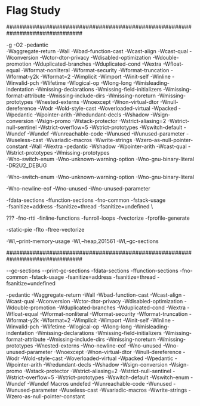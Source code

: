 # Flag Study

###############################################################################

-g -O2 -pedantic \
-Waggregate-return -Wall -Wbad-function-cast -Wcast-align -Wcast-qual -Wconversion -Wctor-dtor-privacy -Wdisabled-optimization -Wdouble-promotion -Wduplicated-branches -Wduplicated-cond -Wextra -Wfloat-equal -Wformat-nonliteral -Wformat-security -Wformat-truncation -Wformat-y2k -Wformat=2 -Wimplicit -Wimport -Winit-self -Winline -Winvalid-pch -Wlifetime -Wlogical-op -Wlong-long -Wmisleading-indentation -Wmissing-declarations -Wmissing-field-initializers -Wmissing-format-attribute -Wmissing-include-dirs -Wmissing-noreturn -Wmissing-prototypes -Wnested-externs -Wnoexcept -Wnon-virtual-dtor -Wnull-dereference -Wodr -Wold-style-cast -Woverloaded-virtual -Wpacked -Wpedantic -Wpointer-arith -Wredundant-decls -Wshadow -Wsign-conversion -Wsign-promo -Wstack-protector -Wstrict-aliasing=2 -Wstrict-null-sentinel -Wstrict-overflow=5 -Wstrict-prototypes -Wswitch-default -Wundef -Wundef -Wunreachable-code -Wunused -Wunused-parameter -Wuseless-cast -Wvariadic-macros -Wwrite-strings -Wzero-as-null-pointer-constant -Wall -Wextra -pedantic -Wshadow -Wpointer-arith -Wcast-qual -Wstrict-prototypes -Wmissing-prototypes \
-Wno-switch-enum -Wno-unknown-warning-option -Wno-gnu-binary-literal \
-DR2U2_DEBUG

-Wno-switch-enum
-Wno-unknown-warning-option
-Wno-gnu-binary-literal

-Wno-newline-eof -Wno-unused -Wno-unused-parameter

-fdata-sections -ffunction-sections -fno-common -fstack-usage \
-fsanitize=address -fsanitize=thread -fsanitize=undefined \


???
-fno-rtti
-finline-functions
-funroll-loops
-fvectorize
-fprofile-generate

-static-pie
-flto
-ftree-vectorize

-Wl,–print-memory-usage
-Wl,–heap,201561
-Wl,–gc-sections

###############################################################################

--gc-sections
--print-gc-sections
-fdata-sections
-ffunction-sections
-fno-common
-fstack-usage
-fsanitize=address
-fsanitize=thread
-fsanitize=undefined


-pedantic
-Waggregate-return
-Wall
-Wbad-function-cast
-Wcast-align
-Wcast-qual
-Wconversion
-Wctor-dtor-privacy
-Wdisabled-optimization
-Wdouble-promotion
-Wduplicated-branches
-Wduplicated-cond
-Wextra
-Wfloat-equal
-Wformat-nonliteral
-Wformat-security
-Wformat-truncation
-Wformat-y2k
-Wformat=2
-Wimplicit
-Wimport
-Winit-self
-Winline
-Winvalid-pch
-Wlifetime
-Wlogical-op
-Wlong-long
-Wmisleading-indentation
-Wmissing-declarations
-Wmissing-field-initializers
-Wmissing-format-attribute
-Wmissing-include-dirs
-Wmissing-noreturn
-Wmissing-prototypes
-Wnested-externs
-Wno-newline-eof
-Wno-unused
-Wno-unused-parameter
-Wnoexcept
-Wnon-virtual-dtor
-Wnull-dereference
-Wodr
-Wold-style-cast
-Woverloaded-virtual
-Wpacked
-Wpedantic
-Wpointer-arith
-Wredundant-decls
-Wshadow
-Wsign-conversion
-Wsign-promo
-Wstack-protector
-Wstrict-aliasing=2
-Wstrict-null-sentinel
-Wstrict-overflow=5
-Wstrict-prototypes
-Wswitch-default
-Wswitch-enum
-Wundef
-Wundef Macros undefed
-Wunreachable-code
-Wunused
-Wunused-parameter
-Wuseless-cast
-Wvariadic-macros
-Wwrite-strings
-Wzero-as-null-pointer-constant
